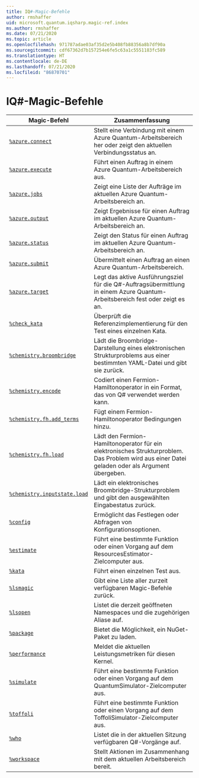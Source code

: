 ```yaml
---
title: IQ#-Magic-Befehle
author: rmshaffer
uid: microsoft.quantum.iqsharp.magic-ref.index
ms.author: rmshaffer
ms.date: 07/21/2020
ms.topic: article
ms.openlocfilehash: 971787adae03af35d2e5b408fb88356a8b7df90a
ms.sourcegitcommit: cdf67362d7b157254e6fe5c63a1c5551183fc589
ms.translationtype: HT
ms.contentlocale: de-DE
ms.lasthandoff: 07/21/2020
ms.locfileid: "86870701"
---
```

# <a name="iq-magic-commands"></a>IQ#-Magic-Befehle
| Magic-Befehl | Zusammenfassung |
|---------------|---------|
| [`%azure.connect`](xref:microsoft.quantum.iqsharp.magic-ref.azure.connect) | Stellt eine Verbindung mit einem Azure Quantum-Arbeitsbereich her oder zeigt den aktuellen Verbindungsstatus an. |
| [`%azure.execute`](xref:microsoft.quantum.iqsharp.magic-ref.azure.execute) | Führt einen Auftrag in einem Azure Quantum-Arbeitsbereich aus. |
| [`%azure.jobs`](xref:microsoft.quantum.iqsharp.magic-ref.azure.jobs) | Zeigt eine Liste der Aufträge im aktuellen Azure Quantum-Arbeitsbereich an. |
| [`%azure.output`](xref:microsoft.quantum.iqsharp.magic-ref.azure.output) | Zeigt Ergebnisse für einen Auftrag im aktuellen Azure Quantum-Arbeitsbereich an. |
| [`%azure.status`](xref:microsoft.quantum.iqsharp.magic-ref.azure.status) | Zeigt den Status für einen Auftrag im aktuellen Azure Quantum-Arbeitsbereich an. |
| [`%azure.submit`](xref:microsoft.quantum.iqsharp.magic-ref.azure.submit) | Übermittelt einen Auftrag an einen Azure Quantum-Arbeitsbereich. |
| [`%azure.target`](xref:microsoft.quantum.iqsharp.magic-ref.azure.target) | Legt das aktive Ausführungsziel für die Q#-Auftragsübermittlung in einem Azure Quantum-Arbeitsbereich fest oder zeigt es an. |
| [`%check_kata`](xref:microsoft.quantum.iqsharp.magic-ref.check_kata) | Überprüft die Referenzimplementierung für den Test eines einzelnen Kata. |
| [`%chemistry.broombridge`](xref:microsoft.quantum.iqsharp.magic-ref.chemistry.broombridge) | Lädt die Broombridge-Darstellung eines elektronischen Strukturproblems aus einer bestimmten YAML-Datei und gibt sie zurück. |
| [`%chemistry.encode`](xref:microsoft.quantum.iqsharp.magic-ref.chemistry.encode) | Codiert einen Fermion-Hamiltonoperator in ein Format, das von Q# verwendet werden kann. |
| [`%chemistry.fh.add_terms`](xref:microsoft.quantum.iqsharp.magic-ref.chemistry.fh.add_terms) | Fügt einem Fermion-Hamiltonoperator Bedingungen hinzu. |
| [`%chemistry.fh.load`](xref:microsoft.quantum.iqsharp.magic-ref.chemistry.fh.load) | Lädt den Fermion-Hamiltonoperator für ein elektronisches Strukturproblem. Das Problem wird aus einer Datei geladen oder als Argument übergeben. |
| [`%chemistry.inputstate.load`](xref:microsoft.quantum.iqsharp.magic-ref.chemistry.inputstate.load) | Lädt ein elektronisches Broombridge-Strukturproblem und gibt den ausgewählten Eingabestatus zurück. |
| [`%config`](xref:microsoft.quantum.iqsharp.magic-ref.config) | Ermöglicht das Festlegen oder Abfragen von Konfigurationsoptionen. |
| [`%estimate`](xref:microsoft.quantum.iqsharp.magic-ref.estimate) | Führt eine bestimmte Funktion oder einen Vorgang auf dem ResourcesEstimator-Zielcomputer aus. |
| [`%kata`](xref:microsoft.quantum.iqsharp.magic-ref.kata) | Führt einen einzelnen Test aus. |
| [`%lsmagic`](xref:microsoft.quantum.iqsharp.magic-ref.lsmagic) | Gibt eine Liste aller zurzeit verfügbaren Magic-Befehle zurück. |
| [`%lsopen`](xref:microsoft.quantum.iqsharp.magic-ref.lsopen) | Listet die derzeit geöffneten Namespaces und die zugehörigen Aliase auf. |
| [`%package`](xref:microsoft.quantum.iqsharp.magic-ref.package) | Bietet die Möglichkeit, ein NuGet-Paket zu laden. |
| [`%performance`](xref:microsoft.quantum.iqsharp.magic-ref.performance) | Meldet die aktuellen Leistungsmetriken für diesen Kernel. |
| [`%simulate`](xref:microsoft.quantum.iqsharp.magic-ref.simulate) | Führt eine bestimmte Funktion oder einen Vorgang auf dem QuantumSimulator-Zielcomputer aus. |
| [`%toffoli`](xref:microsoft.quantum.iqsharp.magic-ref.toffoli) | Führt eine bestimmte Funktion oder einen Vorgang auf dem ToffoliSimulator-Zielcomputer aus. |
| [`%who`](xref:microsoft.quantum.iqsharp.magic-ref.who) | Listet die in der aktuellen Sitzung verfügbaren Q#-Vorgänge auf. |
| [`%workspace`](xref:microsoft.quantum.iqsharp.magic-ref.workspace) | Stellt Aktionen im Zusammenhang mit dem aktuellen Arbeitsbereich bereit. |
